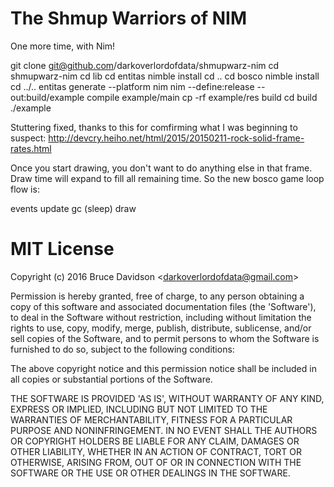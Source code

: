 # The Shmup Warriors of NIM


One more time, with Nim!

git clone git@github.com/darkoverlordofdata/shmupwarz-nim
cd shmupwarz-nim
cd lib
cd entitas
nimble install
cd ..
cd bosco
nimble install
cd ../..
entitas generate --platform nim
nim --define:release --out:build/example compile example/main
cp  -rf example/res build
cd build
./example

Stuttering fixed, thanks to this for comfirming what I was beginning to suspect:
http://devcry.heiho.net/html/2015/20150211-rock-solid-frame-rates.html

Once you start drawing, you don't want to do anything else in that frame. 
Draw time will expand to fill all remaining time. So the new bosco game loop flow is:

events
update
gc
(sleep)
draw



# MIT License

Copyright (c) 2016 Bruce Davidson &lt;darkoverlordofdata@gmail.com&gt;

Permission is hereby granted, free of charge, to any person obtaining
a copy of this software and associated documentation files (the
'Software'), to deal in the Software without restriction, including
without limitation the rights to use, copy, modify, merge, publish,
distribute, sublicense, and/or sell copies of the Software, and to
permit persons to whom the Software is furnished to do so, subject to
the following conditions:

The above copyright notice and this permission notice shall be
included in all copies or substantial portions of the Software.

THE SOFTWARE IS PROVIDED 'AS IS', WITHOUT WARRANTY OF ANY KIND,
EXPRESS OR IMPLIED, INCLUDING BUT NOT LIMITED TO THE WARRANTIES OF
MERCHANTABILITY, FITNESS FOR A PARTICULAR PURPOSE AND NONINFRINGEMENT.
IN NO EVENT SHALL THE AUTHORS OR COPYRIGHT HOLDERS BE LIABLE FOR ANY
CLAIM, DAMAGES OR OTHER LIABILITY, WHETHER IN AN ACTION OF CONTRACT,
TORT OR OTHERWISE, ARISING FROM, OUT OF OR IN CONNECTION WITH THE
SOFTWARE OR THE USE OR OTHER DEALINGS IN THE SOFTWARE.

